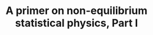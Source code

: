 ---
layout: post
title: "A primer on non-equilibrium statistical physics, Part I"
tags: the-signal-and-the-noise biology physical-limits
---